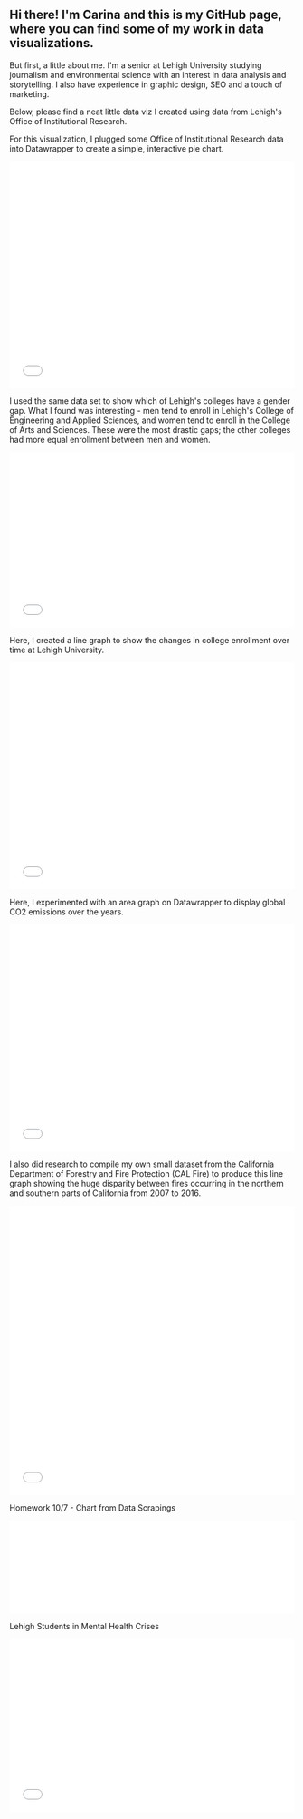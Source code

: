 ## Hi there! I'm Carina and this is my GitHub page, where you can find some of my work in data visualizations.
But first, a little about me. I'm a senior at Lehigh University studying journalism and environmental science with an interest in data analysis and storytelling. I also have experience in graphic design, SEO and a touch of marketing.

Below, please find a neat little data viz I created using data from Lehigh's Office of Institutional Research.

For this visualization, I plugged some Office of Institutional Research data into Datawrapper to create a simple, interactive pie chart. 

<iframe id="datawrapper-chart-KzfpY" src="//datawrapper.dwcdn.net/KzfpY/2/" scrolling="no" frameborder="0" allowtransparency="true" style="width: 0; min-width: 100% !important;" height="400"></iframe><script type="text/javascript">if("undefined"==typeof window.datawrapper)window.datawrapper={};window.datawrapper["KzfpY"]={},window.datawrapper["KzfpY"].embedDeltas={"100":763,"200":518,"300":459,"400":442,"500":400,"700":383,"800":383,"900":383,"1000":383},window.datawrapper["KzfpY"].iframe=document.getElementById("datawrapper-chart-KzfpY"),window.datawrapper["KzfpY"].iframe.style.height=window.datawrapper["KzfpY"].embedDeltas[Math.min(1e3,Math.max(100*Math.floor(window.datawrapper["KzfpY"].iframe.offsetWidth/100),100))]+"px",window.addEventListener("message",function(a){if("undefined"!=typeof a.data["datawrapper-height"])for(var b in a.data["datawrapper-height"])if("KzfpY"==b)window.datawrapper["KzfpY"].iframe.style.height=a.data["datawrapper-height"][b]+"px"});</script>


I used the same data set to show which of Lehigh's colleges have a gender gap. What I found was interesting - men tend to enroll in Lehigh's College of Engineering and Applied Sciences, and women tend to enroll in the College of Arts and Sciences. These were the most drastic gaps; the other colleges had more equal enrollment between men and women.

<iframe id="datawrapper-chart-7HkHc" src="//datawrapper.dwcdn.net/7HkHc/1/" scrolling="no" frameborder="0" allowtransparency="true" style="width: 0; min-width: 100% !important;" height="309"></iframe><script type="text/javascript">if("undefined"==typeof window.datawrapper)window.datawrapper={};window.datawrapper["7HkHc"]={},window.datawrapper["7HkHc"].embedDeltas={"100":663,"200":452,"300":368,"400":351,"500":351,"700":309,"800":309,"900":309,"1000":309},window.datawrapper["7HkHc"].iframe=document.getElementById("datawrapper-chart-7HkHc"),window.datawrapper["7HkHc"].iframe.style.height=window.datawrapper["7HkHc"].embedDeltas[Math.min(1e3,Math.max(100*Math.floor(window.datawrapper["7HkHc"].iframe.offsetWidth/100),100))]+"px",window.addEventListener("message",function(a){if("undefined"!=typeof a.data["datawrapper-height"])for(var b in a.data["datawrapper-height"])if("7HkHc"==b)window.datawrapper["7HkHc"].iframe.style.height=a.data["datawrapper-height"][b]+"px"});</script>

Here, I created a line graph to show the changes in college enrollment over time at Lehigh University.
<iframe id="datawrapper-chart-yZF8k" src="//datawrapper.dwcdn.net/yZF8k/1/" scrolling="no" frameborder="0" allowtransparency="true" style="width: 0; min-width: 100% !important;" height="400"></iframe><script type="text/javascript">if("undefined"==typeof window.datawrapper)window.datawrapper={};window.datawrapper["yZF8k"]={},window.datawrapper["yZF8k"].embedDeltas={"100":525,"200":450,"300":425,"400":425,"500":400,"700":400,"800":400,"900":400,"1000":400},window.datawrapper["yZF8k"].iframe=document.getElementById("datawrapper-chart-yZF8k"),window.datawrapper["yZF8k"].iframe.style.height=window.datawrapper["yZF8k"].embedDeltas[Math.min(1e3,Math.max(100*Math.floor(window.datawrapper["yZF8k"].iframe.offsetWidth/100),100))]+"px",window.addEventListener("message",function(a){if("undefined"!=typeof a.data["datawrapper-height"])for(var b in a.data["datawrapper-height"])if("yZF8k"==b)window.datawrapper["yZF8k"].iframe.style.height=a.data["datawrapper-height"][b]+"px"});</script>


Here, I experimented with an area graph on Datawrapper to display global CO2 emissions over the years.

<iframe id="datawrapper-chart-5EpXs" src="//datawrapper.dwcdn.net/5EpXs/1/" scrolling="no" frameborder="0" allowtransparency="true" style="width: 0; min-width: 100% !important;" height="400"></iframe><script type="text/javascript">if("undefined"==typeof window.datawrapper)window.datawrapper={};window.datawrapper["5EpXs"]={},window.datawrapper["5EpXs"].embedDeltas={"100":602,"200":484,"300":442,"400":400,"500":400,"700":383,"800":383,"900":383,"1000":383},window.datawrapper["5EpXs"].iframe=document.getElementById("datawrapper-chart-5EpXs"),window.datawrapper["5EpXs"].iframe.style.height=window.datawrapper["5EpXs"].embedDeltas[Math.min(1e3,Math.max(100*Math.floor(window.datawrapper["5EpXs"].iframe.offsetWidth/100),100))]+"px",window.addEventListener("message",function(a){if("undefined"!=typeof a.data["datawrapper-height"])for(var b in a.data["datawrapper-height"])if("5EpXs"==b)window.datawrapper["5EpXs"].iframe.style.height=a.data["datawrapper-height"][b]+"px"});</script>

I also did research to compile my own small dataset from the California Department of Forestry and Fire Protection (CAL Fire) to produce this line graph showing the huge disparity between fires occurring in the northern and southern parts of California from 2007 to 2016. 

<iframe id="datawrapper-chart-Gt3mr" src="//datawrapper.dwcdn.net/Gt3mr/1/" scrolling="no" frameborder="0" allowtransparency="true" style="width: 0; min-width: 100% !important;" height="510"></iframe><script type="text/javascript">if("undefined"==typeof window.datawrapper)window.datawrapper={};window.datawrapper["Gt3mr"]={},window.datawrapper["Gt3mr"].embedDeltas={"100":847,"200":628,"300":569,"400":552,"500":527,"700":510,"800":510,"900":510,"1000":510},window.datawrapper["Gt3mr"].iframe=document.getElementById("datawrapper-chart-Gt3mr"),window.datawrapper["Gt3mr"].iframe.style.height=window.datawrapper["Gt3mr"].embedDeltas[Math.min(1e3,Math.max(100*Math.floor(window.datawrapper["Gt3mr"].iframe.offsetWidth/100),100))]+"px",window.addEventListener("message",function(a){if("undefined"!=typeof a.data["datawrapper-height"])for(var b in a.data["datawrapper-height"])if("Gt3mr"==b)window.datawrapper["Gt3mr"].iframe.style.height=a.data["datawrapper-height"][b]+"px"});</script>

Homework 10/7 - Chart from Data Scrapings
<iframe id="datawrapper-chart-23i3X" src="//datawrapper.dwcdn.net/23i3X/1/" scrolling="no" frameborder="0" allowtransparency="true" style="width: 0; min-width: 100% !important;" height="164"></iframe><script type="text/javascript">if("undefined"==typeof window.datawrapper)window.datawrapper={};window.datawrapper["23i3X"]={},window.datawrapper["23i3X"].embedDeltas={"100":289,"200":214,"300":189,"400":189,"500":164,"700":164,"800":164,"900":164,"1000":164},window.datawrapper["23i3X"].iframe=document.getElementById("datawrapper-chart-23i3X"),window.datawrapper["23i3X"].iframe.style.height=window.datawrapper["23i3X"].embedDeltas[Math.min(1e3,Math.max(100*Math.floor(window.datawrapper["23i3X"].iframe.offsetWidth/100),100))]+"px",window.addEventListener("message",function(a){if("undefined"!=typeof a.data["datawrapper-height"])for(var b in a.data["datawrapper-height"])if("23i3X"==b)window.datawrapper["23i3X"].iframe.style.height=a.data["datawrapper-height"][b]+"px"});</script>


Lehigh Students in Mental Health Crises

<iframe id="datawrapper-chart-KOHk0" src="//datawrapper.dwcdn.net/KOHk0/2/" scrolling="no" frameborder="0" allowtransparency="true" style="width: 0; min-width: 100% !important;" height="305"></iframe><script type="text/javascript">if("undefined"==typeof window.datawrapper)window.datawrapper={};window.datawrapper["KOHk0"]={},window.datawrapper["KOHk0"].embedDeltas={"100":797,"200":454,"300":364,"400":322,"500":305,"700":249,"800":232,"900":232,"1000":232},window.datawrapper["KOHk0"].iframe=document.getElementById("datawrapper-chart-KOHk0"),window.datawrapper["KOHk0"].iframe.style.height=window.datawrapper["KOHk0"].embedDeltas[Math.min(1e3,Math.max(100*Math.floor(window.datawrapper["KOHk0"].iframe.offsetWidth/100),100))]+"px",window.addEventListener("message",function(a){if("undefined"!=typeof a.data["datawrapper-height"])for(var b in a.data["datawrapper-height"])if("KOHk0"==b)window.datawrapper["KOHk0"].iframe.style.height=a.data["datawrapper-height"][b]+"px"});</script>
